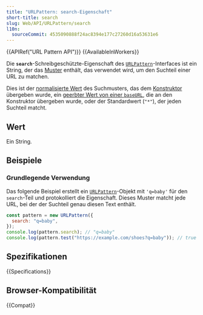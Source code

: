 ```yaml
---
title: "URLPattern: search-Eigenschaft"
short-title: search
slug: Web/API/URLPattern/search
l10n:
  sourceCommit: 4535090888f24ac8394e177c27260d16a53631e6
---
```


{{APIRef("URL Pattern API")}} {{AvailableInWorkers}}

Die **`search`**-Schreibgeschützte-Eigenschaft des [`URLPattern`](/de/docs/Web/API/URLPattern)-Interfaces ist ein String, der das [Muster](/de/docs/Web/API/URL_Pattern_API#pattern_syntax) enthält, das verwendet wird, um den Suchteil einer URL zu matchen.

Dies ist der [normalisierte Wert](/de/docs/Web/API/URL_Pattern_API#pattern_normalization) des Suchmusters, das dem [Konstruktor](/de/docs/Web/API/URLPattern/URLPattern) übergeben wurde, ein [geerbter Wert von einer `baseURL`](/de/docs/Web/API/URLPattern/URLPattern#inheritance_from_a_baseurl), die an den Konstruktor übergeben wurde, oder der Standardwert (`"*"`), der jeden Suchteil matcht.

## Wert

Ein String.

## Beispiele

### Grundlegende Verwendung

Das folgende Beispiel erstellt ein [`URLPattern`](/de/docs/Web/API/URLPattern)-Objekt mit `'q=baby'` für den `search`-Teil und protokolliert die Eigenschaft.
Dieses Muster matcht jede URL, bei der der Suchteil genau diesen Text enthält.

```js
const pattern = new URLPattern({
  search: "q=baby",
});
console.log(pattern.search); // "q=baby"
console.log(pattern.test("https://example.com/shoes?q=baby")); // true
```

## Spezifikationen

{{Specifications}}

## Browser-Kompatibilität

{{Compat}}
